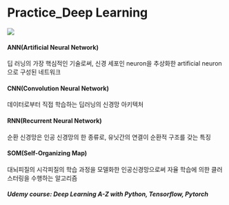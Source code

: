 # Practice_Deep Learning

<a href="https://summerbook.tistory.com/" target="_blank"><img src="https://img.shields.io/badge/TSTORY-125925?style=flat-square&logo=tistory&logoColor=ffffff"/></a>

#### ANN(Artificial Neural Network)
딥 러닝의 가장 핵심적인 기술로써, 신경 세포인 neuron을 추상화한 artificial neuron으로 구성된 네트워크
 
#### CNN(Convolution Neural Network)
데이터로부터 직접 학습하는 딥러닝의 신경망 아키텍처

#### RNN(Recurrent Neural Network)
순환 신경망은 인공 신경망의 한 종류로, 유닛간의 연결이 순환적 구조를 갖는 특징

#### SOM(Self-Organizing Map)
대뇌피질의 시각피질의 학습 과정을 모델화한 인공신경망으로써 자율 학습에 의한 클러스터링을 수행하는 알고리즘





##### Udemy course: Deep Learning A-Z with Python, Tensorflow, Pytorch

